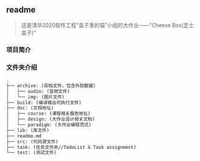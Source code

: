 ## readme

> 这是清华2020软件工程“盒子里的猫”小组的大作业——"Cheese Box(芝士盒子)"

### 项目简介


### 文件夹介绍
```txt
.
├── archive: (存档文件，包含外部数据)  
│   ├── audio: (音频文件)
│   └── img: (图片文件)
├── build: (编译输出可执行文件)
├── doc: (文档地址)
│   ├── course: (课程相关报告地址)
│   ├── design: (大作业设计相关文档)
│   └── paradigm: (大作业编程范式)
├── lib: (库文件)
├── readme.md
├── src: (代码源文件)
├── task: (任务文件夹//TodoList & Task assignment)
└── test: (测试文件)
```